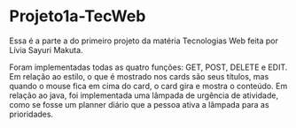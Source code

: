 # Projeto1a-TecWeb
Essa é a parte a do primeiro projeto da matéria Tecnologias Web feita por Lívia Sayuri Makuta.

Foram implementadas todas as quatro funções: GET, POST, DELETE e EDIT. Em relação ao estilo, o que é mostrado nos cards são seus títulos, mas quando o mouse fica em cima do card, o card gira e mostra o conteúdo. Em relação ao java, foi implementada uma lâmpada de urgência de atividade, como se fosse um planner diário que a pessoa ativa a lâmpada para as prioridades.
